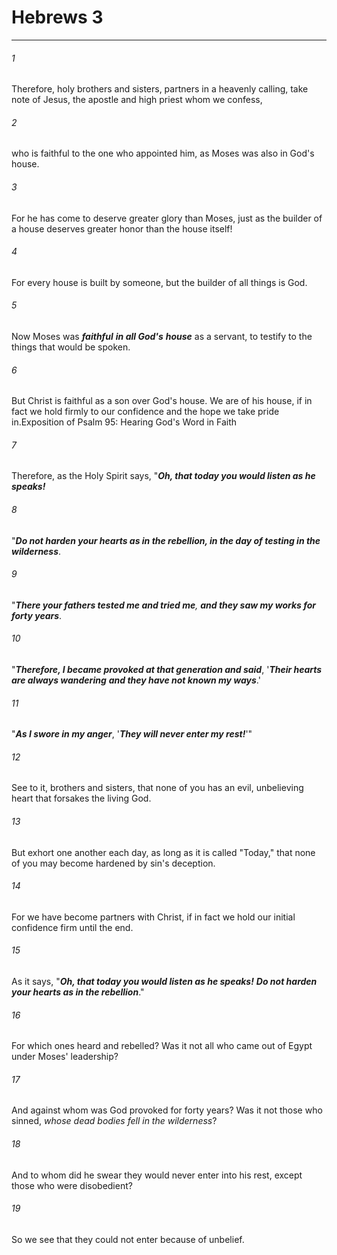 # Hebrews 3
***



###### 1 
Therefore, holy brothers and sisters, partners in a heavenly calling, take note of Jesus, the apostle and high priest whom we confess, 

###### 2 
who is faithful to the one who appointed him, as Moses was also in God's house. 

###### 3 
For he has come to deserve greater glory than Moses, just as the builder of a house deserves greater honor than the house itself! 

###### 4 
For every house is built by someone, but the builder of all things is God. 

###### 5 
Now Moses was **_faithful_** **_in all God's_** **_house_** as a servant, to testify to the things that would be spoken. 

###### 6 
But Christ is faithful as a son over God's house. We are of his house, if in fact we hold firmly to our confidence and the hope we take pride in.Exposition of Psalm 95: Hearing God's Word in Faith 

###### 7 
Therefore, as the Holy Spirit says, "**_Oh, that today you would listen as he speaks!_** 

###### 8 
"**_Do not harden your hearts as in the rebellion, in the day of testing in the wilderness_**. 

###### 9 
"_**There your fathers tested me and tried me**,_ **_and they saw my works for forty years_**. 

###### 10 
"**_Therefore, I became provoked at that generation and said_**, '**_Their hearts are always wandering_** **_and they have not known my ways_**.' 

###### 11 
"**_As I swore in my anger_**, '**_They will never enter my rest!_**'" 

###### 12 
See to it, brothers and sisters, that none of you has an evil, unbelieving heart that forsakes the living God. 

###### 13 
But exhort one another each day, as long as it is called "Today," that none of you may become hardened by sin's deception. 

###### 14 
For we have become partners with Christ, if in fact we hold our initial confidence firm until the end. 

###### 15 
As it says, "**_Oh, that today you would listen as he speaks!_** **_Do not harden your hearts as in the rebellion_**." 

###### 16 
For which ones heard and rebelled? Was it not all who came out of Egypt under Moses' leadership? 

###### 17 
And against whom was God provoked for forty years? Was it not those who sinned, _whose_ _dead bodies fell in the wilderness_? 

###### 18 
And to whom did he swear they would never enter into his rest, except those who were disobedient? 

###### 19 
So we see that they could not enter because of unbelief.
